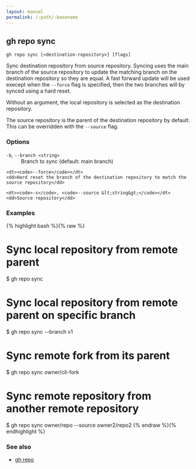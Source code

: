 ```yaml
---
layout: manual
permalink: /:path/:basename
---
```


## gh repo sync

```
gh repo sync [<destination-repository>] [flags]
```

Sync destination repository from source repository. Syncing uses the main branch
of the source repository to update the matching branch on the destination
repository so they are equal. A fast forward update will be used execept when the
`--force` flag is specified, then the two branches will
by synced using a hard reset.

Without an argument, the local repository is selected as the destination repository.

The source repository is the parent of the destination repository by default.
This can be overridden with the `--source` flag.


### Options


<dl class="flags">
	<dt><code>-b</code>, <code>--branch &lt;string&gt;</code></dt>
	<dd>Branch to sync (default: main branch)</dd>

	<dt><code>--force</code></dt>
	<dd>Hard reset the branch of the destination repository to match the source repository</dd>

	<dt><code>-s</code>, <code>--source &lt;string&gt;</code></dt>
	<dd>Source repository</dd>
</dl>


### Examples

{% highlight bash %}{% raw %}
# Sync local repository from remote parent
$ gh repo sync

# Sync local repository from remote parent on specific branch
$ gh repo sync --branch v1

# Sync remote fork from its parent
$ gh repo sync owner/cli-fork

# Sync remote repository from another remote repository
$ gh repo sync owner/repo --source owner2/repo2
{% endraw %}{% endhighlight %}

### See also

* [gh repo](./gh_repo)
